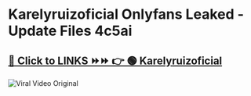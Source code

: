 
 # Karelyruizoficial Onlyfans Leaked - Update Files 4c5ai

## <h2><a href="https://clipsfans.com/Karelyruizoficial&ref=git">🔗 Click to LINKS ⏩⏩ 👉 🟢 Karelyruizoficial </a></h2>

<a href="https://clipsfans.com/Karelyruizoficial&ref=git" rel="nofollow" data-target="animated-image.originalLink"><img src="https://i.ibb.co.com/xMMVF88/686577567.gif" alt="Viral Video Original" style="max-width: 100%; display: inline-block;" data-target="animated-image.originalImage"></a>

